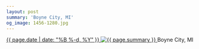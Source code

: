```yaml
---
layout: post
summary: 'Boyne City, MI'
og_image: 1456-1280.jpg
---
```


<p>
 <time>
  <a href="/1456">
   {{ page.date | date: "%B %-d, %Y" }}
  </a>
 </time>
 <a href="/1456">
  <img alt="{{ page.summary }}" sizes="(min-width: 700px) 50vw, calc(100vw - 2rem)" src="{{ site.assets_url }}/1456-640.jpg" srcset="{{ site.assets_url }}/1456-320.jpg 320w, {{ site.assets_url }}/1456-640.jpg 640w, {{ site.assets_url }}/1456-960.jpg 960w, {{ site.assets_url }}/1456-1280.jpg 1280w"/>
 </a>
 <span>
  Boyne City, MI
 </span>
</p>

